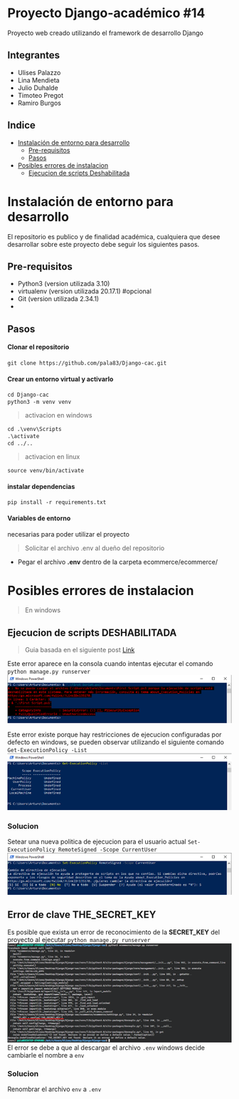 # Proyecto Django-académico #14
Proyecto web creado utilizando el framework de desarrollo Django

## Integrantes
- Ulises Palazzo
- Lina Mendieta
- Julio Duhalde
- Timoteo Pregot
- Ramiro Burgos

## Indice
- [Instalación de entorno para desarrollo](#instalación-de-entorno-para-desarrollo)
    - [Pre-requisitos](#pre-requisitos)
    - [Pasos](#pasos)
- [Posibles errores de instalacion](#posibles-errores-de-instalacion)
    - [Ejecucion de scripts Deshabilitada](#ejecucion-de-scripts-deshabilitada)

# Instalación de entorno para desarrollo
El repositorio es publico y de finalidad académica, cualquiera que desee desarrollar sobre este proyecto debe seguir los siguientes pasos.

## Pre-requisitos
- Python3 (version utilizada 3.10)
- virtualenv (version utilizada 20.17.1) #opcional
- Git (version utilizada 2.34.1)
- 

## Pasos

#### Clonar el repositorio
~~~ git
git clone https://github.com/pala83/Django-cac.git
~~~

#### Crear un entorno virtual y activarlo
~~~ git
cd Django-cac
python3 -m venv venv
~~~
> activacion en windows
~~~ git
cd .\venv\Scripts
.\activate
cd ../..
~~~
> activacion en linux
~~~ git
source venv/bin/activate
~~~

#### instalar dependencias
~~~ git
pip install -r requirements.txt
~~~

#### Variables de entorno
necesarias para poder utilizar el proyecto
> Solicitar el archivo .env al dueño del repositorio
- Pegar el archivo **.env** dentro de la carpeta ecommerce/ecommerce/

# Posibles errores de instalacion

> En windows
## Ejecucion de scripts DESHABILITADA
> Guia basada en el siguiente post [Link](https://www.cdmon.com/es/blog/la-ejecucion-de-scripts-esta-deshabilitada-en-este-sistema-te-contamos-como-actuar)


Este error aparece en la consola cuando intentas ejecutar el comando `python manage.py runserver`
![scripts deshabilitados](imagenes-readme/scripts-deshabilitados.png)

Este error existe porque hay restricciones de ejecucion configuradas por defecto en windows, se pueden observar utilizando el siguiente comando `Get-ExecutionPolicy -List`
![politicas de ejecucion](imagenes-readme/politicas-de-ejecucion.png)

### Solucion
Setear una nueva politica de ejecucion para el usuario actual `Set-ExecutionPolicy RemoteSigned -Scope CurrentUser`
![setear politicas nuevas](imagenes-readme/setear-politicas-nuevas.png)

## Error de clave THE_SECRET_KEY
Es posible que exista un error de reconocimiento de la **SECRET_KEY** del proyecto al ejecutar `python manage.py runserver`
![secret key error](imagenes-readme/secret-key-error.png)
El error se debe a que al descargar el archivo `.env` windows decide cambiarle el nombre a `env`

### Solucion
Renombrar el archivo `env` a `.env`